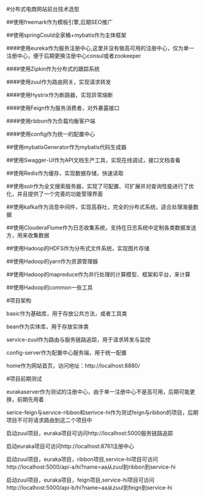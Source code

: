 

#分布式电商网站前台技术选型

##使用freemark作为模板引擎,后期SEO推广

##使用springCould全家桶+mybatis作为主体框架

####使用eureka作为服务注册中心,这里并没有做高可用的注册中心，仅为单一注册中心，便于后期更换注册中心consul或者zookeeper

####使用Zipkin作为分布式的跟踪系统

####使用zuul作为路由网关，实现请求转发

####使用Hystrix作为断路器，实现异常熔断

####使用Feign作为服务消费者，对外暴露接口

####使用ribbon作为负载均衡客户端

####使用config作为统一的配置中心

##使用mybatisGenerator作为mybatis代码生成器

##使用Swagger-UI作为API文档生产工具，实现在线调试，接口文档查看

##使用Redis作为缓存，实现数据存储，快速读取

##使用solr作为全文搜索服务器，实现了可配置、可扩展并对查询性能进行了优化，并且提供了一个完善的功能管理界面

##使用kafka作为消息中间件，实现高吞吐，完全的分布式系统，适合处理海量数据

##使用ClouderaFlume作为日志收集系统，支持在日志系统中定制各类数据发送方，用来收集数据

##使用Hadoop的HDFS作为分布式文件系统，实现图片存储

##使用Hadoop的yarn作为资源管理器

##使用Hadoop的mapreduce作为并行处理的计算模型、框架和平台，来计算

##使用Hadoop的common一些工具

#项目架构

basic作为基础库，用于存放公共方法，或者工具类

bean作为实体库，用于存放实体类

service-zuul作为路由与服务链路追踪，用于请求转发与监控

config-server作为配置中心服务端，用于统一配置

home作为网站首页，访问地址：http://localhost:8880/

#项目前期测试

eurakaserver作为测试的注册中心，由于单一注册中心不是高可用，后期可能更换，前期先用着

serice-feign与service-ribbon和serivce-hi作为测试feign与ribbon的项目，后期项目不可将请求路由到这二个项目中

启动zuul项目，euraka项目可访问http://localhost:5000服务链路追踪

启动euraka项目可访问http://localhost:8761注册中心

启动zuul项目，euraka项目，ribbon项目,service-hi项目可访问http://localhost:5000/api-a/hi?name=aa从zuul到ribbon到service-hi

启动zuul项目，euraka项目，feign项目,service-hi项目可访问http://localhost:5000/api-b/hi?name=aa从zuul到feign到service-hi

